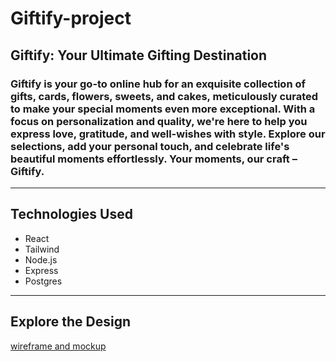 # Giftify-project

## Giftify: Your Ultimate Gifting Destination

### Giftify is your go-to online hub for an exquisite collection of gifts, cards, flowers, sweets, and cakes, meticulously curated to make your special moments even more exceptional. With a focus on personalization and quality, we're here to help you express love, gratitude, and well-wishes with style. Explore our selections, add your personal touch, and celebrate life's beautiful moments effortlessly. Your moments, our craft – Giftify.
***
## Technologies Used
- React 
- Tailwind
- Node.js
- Express
- Postgres
***
## Explore the Design
[wireframe and mockup](https://www.figma.com/file/KBuXafZUSANK9EEpIymMQ5/Giftify?type=design&node-id=0%3A1&mode=design&t=kSr8PnJKXJeUaKBX-1)